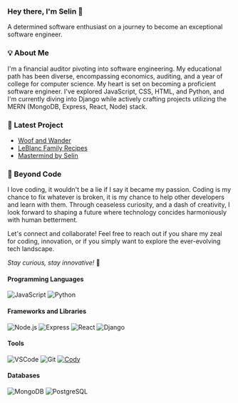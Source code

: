 ### Hey there, I'm Selin 👋

A determined software enthusiast on a journey to become an exceptional software engineer. 

### 💡 About Me

I'm a financial auditor pivoting into software engineering. My educational path has been diverse, encompassing economics, auditing, and a year of college for computer science. My heart is set on becoming a proficient software engineer. I've explored JavaScript, CSS, HTML, and Python, and I'm currently diving into Django while actively crafting projects utilizing the MERN (MongoDB, Express, React, Node) stack. 

### 🌟 Latest Project
- [Woof and Wander](https://github.com/B-Selin/WoofAndWander) 
- [LeBlanc Family Recipes](https://github.com/B-Selin/recipe-blog) 
- [Mastermind by Selin](https://b-selin.github.io/mastermind)


### 🚀 Beyond Code

I love coding, it wouldn't be a lie if I say it became my passion. Coding is my chance to fix whatever is broken, it is my chance to help other developers and learn with them. Through ceaseless curiosity, and a dash of creativity, I look forward to shaping a future where technology concides harmoniously with human betterment.

Let's connect and collaborate! Feel free to reach out if you share my zeal for coding, innovation, or if you simply want to explore the ever-evolving tech landscape.

*Stay curious, stay innovative!* 🌟

#### Programming Languages
![JavaScript](https://img.shields.io/badge/-JavaScript-black?style=flat-square&logo=javascript)
![Python](https://img.shields.io/badge/-Python-black?style=flat-square&logo=python)

#### Frameworks and Libraries
![Node.js](https://img.shields.io/badge/-Node.js-black?style=flat-square&logo=node.js)
![Express](https://img.shields.io/badge/-Express-black?style=flat-square&logo=express)
![React](https://img.shields.io/badge/-React-black?style=flat-square&logo=react)
![Django](https://img.shields.io/badge/-Django-black?style=flat-square&logo=django)

#### Tools
![VSCode](https://img.shields.io/badge/-VSCode-black?style=flat-square&logo=visual-studio-code)
![Git](https://img.shields.io/badge/-Git-black?style=flat-square&logo=git)
[![Cody](https://img.shields.io/badge/Cody-000000?style=for-the-badge)](https://www.sourcegraph.com)

#### Databases
![MongoDB](https://img.shields.io/badge/-MongoDB-black?style=flat-square&logo=mongodb)
![PostgreSQL](https://img.shields.io/badge/-PostgreSQL-black?style=flat-square&logo=postgresql)


<!--
**B-Selin/B-Selin** is a ✨ _special_ ✨ repository because its `README.md` (this file) appears on your GitHub profile.

Here are some ideas to get you started:

- 🔭 I’m currently working on ...
- 🌱 I’m currently learning ...
- 👯 I’m looking to collaborate on ...
- 🤔 I’m looking for help with ...
- 💬 Ask me about ...
- 📫 How to reach me: ...
- 😄 Pronouns: ...
- ⚡ Fun fact: ...
-->
